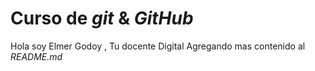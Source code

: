 # Curso de _git_ & _GitHub_
Hola soy Elmer Godoy , Tu docente Digital
Agregando mas contenido al _README.md_